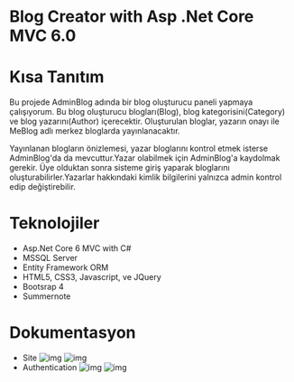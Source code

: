 
# Blog Creator with Asp .Net Core MVC 6.0 

# Kısa Tanıtım
Bu projede AdminBlog adında bir blog oluşturucu paneli yapmaya çalışıyorum. Bu blog oluşturucu blogları(Blog), blog kategorisini(Category) ve blog yazarını(Author) içerecektir. Oluşturulan bloglar, yazarın onayı ile MeBlog adlı merkez bloglarda yayınlanacaktır.

Yayınlanan blogların önizlemesi, yazar bloglarını kontrol etmek isterse AdminBlog'da da mevcuttur.Yazar olabilmek için AdminBlog'a kaydolmak gerekir. Üye olduktan sonra sisteme giriş yaparak bloglarını oluşturabilirler.Yazarlar hakkındaki kimlik bilgilerini yalnızca admin kontrol edip değiştirebilir.


# Teknolojiler
- Asp.Net Core 6 MVC with C#
- MSSQL Server
- Entity Framework ORM
- HTML5, CSS3, Javascript, ve JQuery
- Bootsrap 4
- Summernote

# Dokumentasyon
- Site
![img](https://user-images.githubusercontent.com/77021997/210179549-0aefac45-6905-4605-8df1-f845e898ff37.png)
![img](https://user-images.githubusercontent.com/77021997/210183071-ddb3bcdd-50e4-4960-b4f7-df89ef72bd51.png)
- Authentication
![img](https://user-images.githubusercontent.com/77021997/210183159-b64ff95d-346c-4688-baa0-23fc4d75e872.png)
![img](https://user-images.githubusercontent.com/77021997/210183166-c6017063-9d9d-405a-8804-978aff1d4215.png)

